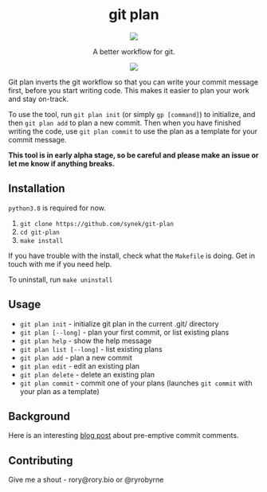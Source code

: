 <h1 align="center">git plan</h1>
<p align="center">
  <img src="https://github.com/synek/git-plan/workflows/Full%20Tests/badge.svg">
</p>
<p align="center">
A better workflow for git.
</p>

<p align="center">
  <img src="https://user-images.githubusercontent.com/9436784/110204672-383cab80-7e6c-11eb-893b-5d23429572cc.png">
</p>

<p>
    Git plan inverts the git workflow so that you can write your commit message first, before you start writing code. 
    This makes it easier to plan your work and stay on-track.
</p>
<p>
    To use the tool, run <code>git plan init</code> (or simply <code>gp [command]</code>) to initialize, and then 
    <code>git plan add</code> to plan a new commit. Then when you have finished writing the code, use 
    <code>git plan commit</code> to use the plan as a template for your commit message.
</p>
<p>
    <b>This tool is in <b>early alpha</b> stage, so be careful and please make an issue or let me know if anything breaks.</b>
</p>

<h2>Installation</h2>
<p><code>python3.8</code> is required for now.</p>
<ol>
    <li><code>git clone https://github.com/synek/git-plan</code></li>
    <li><code>cd git-plan</code></li>
    <li><code>make install</code></li>
</ol>
<p>
    If you have trouble with the install, check what the <code>Makefile</code> is doing. Get in touch with me if you need help.
</p>
<p>
    To uninstall, run <code>make uninstall</code>
</p>

<h2>Usage</h2>
<ul>
    <li><code>git plan init</code> - initialize git plan in the current .git/ directory</li>
    <li><code>git plan [--long]</code> - plan your first commit, or list existing plans</li>
    <li><code>git plan help</code> - show the help message</li>
    <li><code>git plan list [--long]</code> - list existing plans</li>
    <li><code>git plan add</code> - plan a new commit</li>
    <li><code>git plan edit</code> - edit an existing plan</li>
    <li><code>git plan delete</code> - delete an existing plan</li>
    <li><code>git plan commit</code> - commit one of your plans (launches <code>git commit</code> with your plan as a template)</li>
</ul>

<h2>Background</h2>
<p>
    Here is an interesting <a href="https://arialdomartini.wordpress.com/2012/09/03/pre-emptive-commit-comments/">blog post</a>
    about pre-emptive commit comments.
</p>

<h2>Contributing</h2>
<p>Give me a shout - rory@rory.bio or @ryrobyrne</p>
